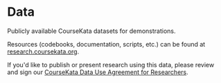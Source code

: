 # Data

Publicly available CourseKata datasets for demonstrations. 

Resources (codebooks, documentation, scripts, etc.) can be found at [research.coursekata.org](research.coursekata.org). 

If you'd like to publish or present research using this data, please review and sign our [CourseKata Data Use Agreement for Researchers](https://docs.google.com/forms/d/e/1FAIpQLSecVJKONItq5fni8CLfXxvjTlNBcMoQityqkt_6sCJMjvwltQ/viewform).
